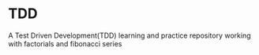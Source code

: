 # TDD
A Test Driven Development(TDD) learning and practice repository working with factorials and fibonacci series
